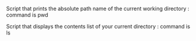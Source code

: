 Script that prints the absolute path name of the current working directory : command is pwd

Script that displays the contents list of your current directory : command is ls
